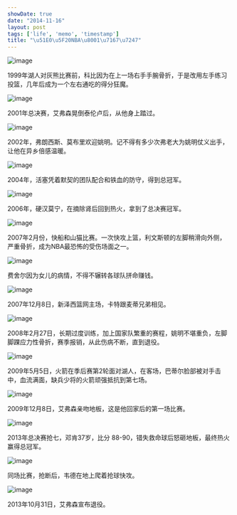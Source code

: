 ```yaml
---
showDate: true
date: "2014-11-16"
layout: post
tags: ['life', 'memo', 'timestamp']
title: "\u51E0\u5F20NBA\u8001\u7167\u7247"
---
```



![image](/images/old-pictures/kobe.jpg)

1999年湖人对灰熊比赛前，科比因为在上一场右手手腕骨折，于是改用左手练习投篮，几年后成为一个左右通吃的得分狂魔。

<!--more-->

![image](/images/old-pictures/iverson.jpg)

2001年总决赛，艾弗森晃倒泰伦卢后，从他身上踏过。

![image](/images/old-pictures/yaoming.jpg)

2002年，弗朗西斯、莫布里欢迎姚明。记不得有多少次弗老大为姚明仗义出手，让他在异乡倍感温暖。

![image](/images/old-pictures/piston.jpg)

2004年，活塞凭着默契的团队配合和铁血的防守，得到总冠军。

![image](/images/old-pictures/mourning.jpg)

2006年，硬汉莫宁，在摘除肾后回到热火，拿到了总决赛冠军。

![image](/images/old-pictures/livingston.jpg)

 2007年2月份，快船和山猫比赛。一次快攻上篮，利文斯顿的左脚稍滑向外侧，严重骨折，成为NBA最恐怖的受伤场面之一。
 
 ![image](/images/old-pictures/fisher.jpg)
 
 费舍尔因为女儿的病情，不得不辗转各球队拼命赚钱。
 
 ![image](/images/old-pictures/carter.jpg)
 
 2007年12月8日，新泽西篮网主场，卡特跟麦蒂兄弟相见。

![image](/images/old-pictures/yaoming1.jpg)

2008年2月27日，长期过度训练，加上国家队繁重的赛程，姚明不堪重负，左脚脚踝应力性骨折，赛季报销，从此伤病不断，直到退役。

![image](/images/old-pictures/battier.jpg)

2009年5月5日，火箭在季后赛第2轮面对湖人，在客场，巴蒂尔脸部被对手击中，血流满面，缺兵少将的火箭顽强抵抗到第七场。

![image](/images/old-pictures/iverson1.jpg)

2009年12月8日，艾弗森亲吻地板，这是他回家后的第一场比赛。

![image](/images/old-pictures/duncan.gif)

2013年总决赛抢七，邓肯37岁，比分 88-90，错失救命球后怒砸地板，最终热火赢得总冠军。

![image](/images/old-pictures/wade.gif)

同场比赛，抢断后，韦德在地上爬着抢球快攻。

![image](/images/old-pictures/iverson2.jpg)

2013年10月31日，艾弗森宣布退役。


